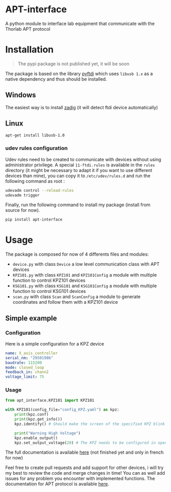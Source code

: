 # APT-interface

A python module to interface lab equipment that communicate with the Thorlab APT protocol

# Installation

> The pypi package is not published yet, it will be soon

The package is based on the library [pyftdi](https://github.com/eblot/pyftdi) which uses `libusb 1.x` as a native dependency and thus should be installed.

## Windows

The easiest way is to install [zadig](https://zadig.akeo.ie/) (it will detect ftdi device automatically)

## Linux

```bash
apt-get install libusb-1.0
```

### udev rules configuration

Udev rules need to be created to communicate with devices without using administrator privilege.
A special `11-ftdi.rules` is available in the `rules` directory (it might be necessary to adapt it if you want to use different devices than mine), you can copy it to `/etc/udev/rules.d` and run the following command as root :

```bash
udevadm control --reload-rules
udevadm trigger
```


Finally, run the following command to install my package (install from source for now).
```bash
pip install apt-interface
```

# Usage

The package is composed for now of 4 differents files and modules:
 - `device.py` with class `Device` a low level communication class with APT devices
 - `KPZ101.py` with class `KPZ101` and `KPZ101Config` a module with multiple function to control KPZ101 devices
 - `KSG101.py` with class `KSG101` and `KSG101Config` a module with multiple function to control KSG101 devices
 - `scan.py` with class `Scan` and `ScanConfig` a module to generate coordinates and follow them with a KPZ101 device

## Simple example

### Configuration

Here is a simple configuration for a KPZ device

```yaml
name: X_axis_controller
serial_nm: "29501986"
baudrate: 115200
mode: closed_loop
feedback_in: chann2
voltage_limit: 75 
```

### Usage

```python
from apt_interface.KPZ101 import KPZ101

with KPZ101(config_file="config_KPZ.yaml") as kpz:
    print(kpz.conf)
    print(kpz.get_info())
    kpz.identify() # Should make the screen of the specified KPZ blink

    print("Warning High Voltage")
    kpz.enable_output()
    kpz.set_output_voltage(20) # The KPZ needs to be configured in open_loop for voltage control
```

The full documentation is available [here](https://benoitlx.github.io/Documentation-Stage-G1/Technique/APT-interface) (not finished yet and only in french for now)

Feel free to create pull requests and add support for other devices, i will try my best to review the code and merge changes in time! You can as well add issues for any problem you encounter with implemented functions. 
The documentation for APT protocol is available [here](https://www.thorlabs.com/Software/Motion%20Control/APT_Communications_Protocol.pdf).